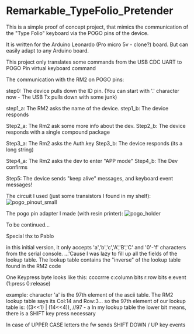 # Remarkable_TypeFolio_Pretender


This is a simple proof of concept project, that mimics the communication of the "Type Folio" keyboard
via the POGO pins of the device.

It is written for the Arduino Leonardo (Pro micro 5v - clone?) board. But can easily adapt to any Arduino board.

This project only translates some commands from the USB CDC UART to POGO Pin virtual keyboard command

The communication with the RM2 on POGO pins:

step0: The device pulls down the ID pin. (You can start with '.' character now - The USB Tx pulls down with some junk)

step1_a: The RM2 asks the name of the device.
step1_b: The device responds

Step2_a: The Rm2 ask some more info about the dev.
Step2_b: The device responds with a single compound package

Step3_a: The Rm2 asks the Auth.key
Step3_b: The device responds (its a long string)

Step4_a: The Rm2 asks the dev to enter "APP mode"
Step4_b: The Dev confirms

Step5: The device sends "keep alive" messages, and keyboard event messages!


The circuit I used (just some transistors I found in my shelf):
![pogo_pinout_small](https://user-images.githubusercontent.com/132338151/235752679-8d9337df-3f65-466a-a5c2-9072b510fc36.jpg)


The pogo pin adapter I made (with resin printer):
![pogo_holder](https://user-images.githubusercontent.com/132338151/235751801-2565f187-1751-423a-bce9-8dee67da5865.png)

To be continued...



Special thx to Pablo



in this initial version,
it only accepts 'a','b','c','A','B','C' and  '0'-'f' characters from the serial console. ...'Cause I was lazy to fill up all the fields of the lookup table.
The lookup table contains the "inverse" of the lookup table found in the RM2 code

One Keypress byte looks like this:
ccccrrre
c:column bits
r:row bits
e:event (1:press 0:release)


example:
character 'a' is the 97th element of the ascii table. The RM2 lookup table says its Col:14 and Row:3... so the 97th element of our lookup table is: 
((3<<1) | (14<<4)),   //97 - a
In my lookup table the lower bit means, there is a SHIFT key press necessary

In case of UPPER CASE letters the fw sends SHIFT DOWN / UP key events


